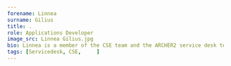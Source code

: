 ```yaml
---
forename: Linnea
surname: Gilius
title: .
role: Applications Developer 
image_src: Linnea Gilius.jpg
bio: Linnea is a member of the CSE team and the ARCHER2 service desk team. She joined EPCC in 2024 after completing an MSc in High Performance Computing at the University of Edinburgh.
tags: [Servicedesk, CSE,     ] 
---
```

